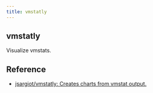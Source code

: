 ```yaml
---
title: vmstatly
---
```


## vmstatly
Visualize vmstats.

## Reference
* [jsargiot/vmstatly: Creates charts from vmstat output.](https://github.com/jsargiot/vmstatly)
